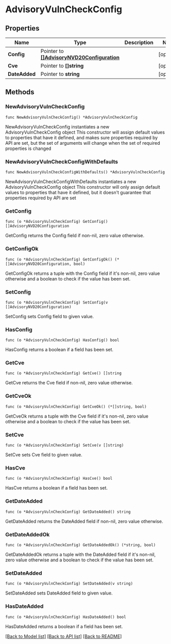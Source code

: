 # AdvisoryVulnCheckConfig

## Properties

Name | Type | Description | Notes
------------ | ------------- | ------------- | -------------
**Config** | Pointer to [**[]AdvisoryNVD20Configuration**](AdvisoryNVD20Configuration.md) |  | [optional] 
**Cve** | Pointer to **[]string** |  | [optional] 
**DateAdded** | Pointer to **string** |  | [optional] 

## Methods

### NewAdvisoryVulnCheckConfig

`func NewAdvisoryVulnCheckConfig() *AdvisoryVulnCheckConfig`

NewAdvisoryVulnCheckConfig instantiates a new AdvisoryVulnCheckConfig object
This constructor will assign default values to properties that have it defined,
and makes sure properties required by API are set, but the set of arguments
will change when the set of required properties is changed

### NewAdvisoryVulnCheckConfigWithDefaults

`func NewAdvisoryVulnCheckConfigWithDefaults() *AdvisoryVulnCheckConfig`

NewAdvisoryVulnCheckConfigWithDefaults instantiates a new AdvisoryVulnCheckConfig object
This constructor will only assign default values to properties that have it defined,
but it doesn't guarantee that properties required by API are set

### GetConfig

`func (o *AdvisoryVulnCheckConfig) GetConfig() []AdvisoryNVD20Configuration`

GetConfig returns the Config field if non-nil, zero value otherwise.

### GetConfigOk

`func (o *AdvisoryVulnCheckConfig) GetConfigOk() (*[]AdvisoryNVD20Configuration, bool)`

GetConfigOk returns a tuple with the Config field if it's non-nil, zero value otherwise
and a boolean to check if the value has been set.

### SetConfig

`func (o *AdvisoryVulnCheckConfig) SetConfig(v []AdvisoryNVD20Configuration)`

SetConfig sets Config field to given value.

### HasConfig

`func (o *AdvisoryVulnCheckConfig) HasConfig() bool`

HasConfig returns a boolean if a field has been set.

### GetCve

`func (o *AdvisoryVulnCheckConfig) GetCve() []string`

GetCve returns the Cve field if non-nil, zero value otherwise.

### GetCveOk

`func (o *AdvisoryVulnCheckConfig) GetCveOk() (*[]string, bool)`

GetCveOk returns a tuple with the Cve field if it's non-nil, zero value otherwise
and a boolean to check if the value has been set.

### SetCve

`func (o *AdvisoryVulnCheckConfig) SetCve(v []string)`

SetCve sets Cve field to given value.

### HasCve

`func (o *AdvisoryVulnCheckConfig) HasCve() bool`

HasCve returns a boolean if a field has been set.

### GetDateAdded

`func (o *AdvisoryVulnCheckConfig) GetDateAdded() string`

GetDateAdded returns the DateAdded field if non-nil, zero value otherwise.

### GetDateAddedOk

`func (o *AdvisoryVulnCheckConfig) GetDateAddedOk() (*string, bool)`

GetDateAddedOk returns a tuple with the DateAdded field if it's non-nil, zero value otherwise
and a boolean to check if the value has been set.

### SetDateAdded

`func (o *AdvisoryVulnCheckConfig) SetDateAdded(v string)`

SetDateAdded sets DateAdded field to given value.

### HasDateAdded

`func (o *AdvisoryVulnCheckConfig) HasDateAdded() bool`

HasDateAdded returns a boolean if a field has been set.


[[Back to Model list]](../README.md#documentation-for-models) [[Back to API list]](../README.md#documentation-for-api-endpoints) [[Back to README]](../README.md)


